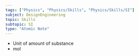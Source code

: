 ```yaml
---
tags: ["Physics", "Physics/Skills", "Physics/Skills/SI"]
subject: DesignEngineering
topic: Skills
subtopic: SI
type: "Atomic Note"
---
```


- Unit of amount of substance
- mol